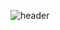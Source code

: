 ![header](https://capsule-render.vercel.app/api?type=waving&color=gradient&customColorList=0&height=200&section=header&text=Beening's%20Github&fontSize=60&fontAlignY=35)

<!--
**beening01/beening01** is a ✨ _special_ ✨ repository because its `README.md` (this file) appears on your GitHub profile.

Here are some ideas to get you started:

- 🔭 I’m currently working on ...
- 🌱 I’m currently learning ...
- 👯 I’m looking to collaborate on ...
- 🤔 I’m looking for help with ...
- 💬 Ask me about ...
- 📫 How to reach me: ...
- 😄 Pronouns: ...
- ⚡ Fun fact: ...
-->
